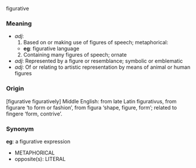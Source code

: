 figurative
### Meaning
+ _adj_:
   1. Based on or making use of figures of speech; metaphorical:
    + __eg__: figurative language
   2. Containing many figures of speech; ornate
+ _adj_: Represented by a figure or resemblance; symbolic or emblematic
+ _adj_: Of or relating to artistic representation by means of animal or human figures

### Origin

[figurative figuratively] Middle English: from late Latin figurativus, from figurare ‘to form or fashion’, from figura ‘shape, figure, form’; related to fingere ‘form, contrive’.

### Synonym

__eg__: a figurative expression

+ METAPHORICAL
+ opposite(s): LITERAL



